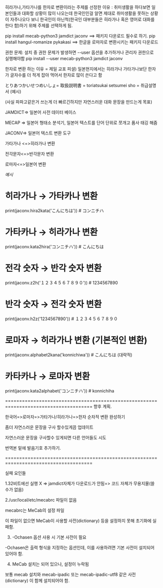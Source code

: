 히라가나,가타가나를 한자로 변환이라는 주제를 선정한 이유 : 취미생활을 하다보면 일본인들과 대화할 상황이 많이 나오는데 한국인인걸 알면 제대로 취미생활을 못하는 상황이 자주나오다 보니 한국인이 아닌척(한국인 대부분들은 히라가나 혹은 영어로 대화를 한다 함)하기 위해 주제를 선택하게 됨.

pip install mecab-python3 jamdict jaconv
==>  패키지 다운로드 필수로 하기.
pip install hangul-romanize pykakasi
==> 한글을 로마자로 변환시키는 패키지 다운로드


권한 문제:
설치 중 권한 문제가 발생하면 --user 옵션을 추가하거나 관리자 권한으로 실행해야함
pip install --user mecab-python3 jamdict jaconv

한자로 변환 하는 이유 = 제일 교포 피셜) 일본현지에서는 히라가나 가타가나보단 한자가 글자수를 더 적게 잡아 먹어서 한자로 많이 쓴다고 함

とりあつかいせつめいしょ= 取扱説明書 = toriatsukai setsumei sho = 취급설명서 (예시)

(사실 파파고같은거 쓰는게 더 빠르긴하지만 자연스러운 대화 문장을 만드는게 목표)

JAMDICT=> 일본어 사전 데이터 베이스

MECAP => 일본어 형태소 분석기, 일본어 텍스트를 단어 단위로 쪼개고 품사 태깅 해줌

JACONV=> 일본어 텍스트 변환 도구

가타가나 <=>히라가나 변환

전각문자<=>반각문자 변환

로마자<=>일본어 변환

*예시*

# 히라가나 → 가타카나 변환
print(jaconv.hira2kata('こんにちは'))  # コンニチハ

# 가타카나 → 히라가나 변환
print(jaconv.kata2hira('コンニチハ'))  # こんにちは

# 전각 숫자 → 반각 숫자 변환
print(jaconv.z2h('１２３４５６７８９０'))  # 1234567890

# 반각 숫자 → 전각 숫자 변환
print(jaconv.h2z('1234567890'))  # １２３４５６７８９０

# 로마자 → 히라가나 변환 (기본적인 변환)
print(jaconv.alphabet2kana('konnichiwa'))  # こんにちは (대략적)

# 카타카나 → 로마자 변환 
print(jaconv.kata2alphabet('コンニチハ'))  # konnichiha

=====================================================================================
향후 계획.

한국어=>로마자=>가타가나/히라가나=>한자 순차적 변환 완성하기

좀더 자연스러운 문장을 구사 할수있게끔 업데이트

자연스러운 문장을 구사할수 있게되면 다른 언어들도 시도

번역본 밑에 발음기호 추가하기.



=====================================================================================

실패 요인들

1.32비트에선 실행 X => jamdict자체가 다운로드가 안됨=> 코드 자체가 무용지물(쓸수가 없음)

2./usr/local/etc/mecabrc 파일이 없음

mecabrc는 MeCab의 설정 파일

이 파일이 없으면 MeCab이 사용할 사전(dictionary) 등을 설정하지 못해 초기화에 실패함.

3. -Ochasen 옵션 사용 시 기본 사전이 필요

-Ochasen은 출력 형식을 지정하는 옵션인데, 이를 사용하려면 기본 사전이 설치되어 있어야 함.

4. MeCab 설치는 되어 있으나, 설정이 누락됨

보통 mecab 설치와 mecab-ipadic 또는 mecab-ipadic-utf8 같은 사전(dictionary) 이 함께 설치되어야 함.
